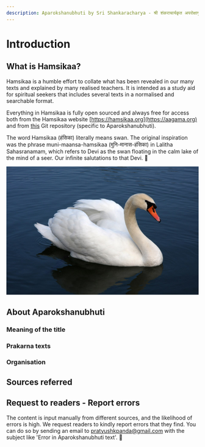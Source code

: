 ```yaml
---
description: Aparokshanubhuti by Sri Shankaracharya - श्री शंकराचार्यकृत अपरोक्षानुभूतिः
---
```


# Introduction

## What is Hamsikaa?

Hamsikaa is a humble effort to collate what has been revealed in our many texts and explained by many realised teachers. It is intended as a study aid for spiritual seekers that includes several texts in a normalised and searchable format. 

Everything in Hamsikaa is fully open sourced and always free for access both from the Hamsikaa website [https://hamsikaa.org](https://aagama.org) and from [this](https://github.com/pratyush1987/aparokshanubhuti.git) Git repository \(specific to Aparokshanubhuti\).

The word Hamsikaa \(हंसिका\) literally means swan. The original inspiration was the phrase muni-maansa-hamsikaa \(मुनि-मानास-हंसिका\) in Lalitha Sahasranamam, which refers to Devi as the swan floating in the calm lake of the mind of a seer. Our infinite salutations to that Devi. 🙏 

![Muni-Maanasa-Hamsika is a name for Devi in Lalitha Sahasranamam \(image courtesy Wiki-commons\)](.gitbook/assets/1280px-mute_swan_vrhnika.jpg)

## About Aparokshanubhuti

### Meaning of the title

### Prakarna texts

### Organisation

## Sources referred

## Request to readers - Report errors

The content is input manually from different sources, and the likelihood of errors is high. We request readers to kindly report errors that they find. You can do so by sending an email to pratyushkpanda@gmail.com with the subject like 'Error in Aparokshanubhuti text'. 🙏

